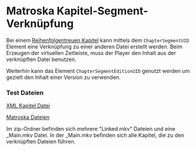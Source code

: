 # Matroska Kapitel-Segment-Verknüpfung
Bei einem [Reihenfolgentreuen Kapitel](OrderedChapters_ger.md) kann mittels dem `ChapterSegmentUID` Element eine Verknüpfung zu einer anderen Datei erstellt werden. Beim Erzeugen der virtuellen Zeitleiste, muss der Player den Inhalt aus der verknüpften Datei benutzen.

Weiterhin kann das Element `ChapterSegmentEditionUID` genutzt werden um gezielt den Inhalt einer Version zu verwenden.

### Test Dateien
[XML Kapitel Datei](https://github.com/hubblec4/Matroska-Playback/blob/master/files/Chapter-Segment-Linking/Chapter-Segment-Linking.xml)

[Matroska Dateien](https://github.com/hubblec4/Matroska-Playback/blob/master/files/Chapter-Segment-Linking/Chapter-Segment-Linking.zip)

Im zip-Ordner befinden sich mehrere "Linked.mkv" Dateien und eine _Main.mkv Datei. In der _Main.mkv befinden sich alle Kapitel, die zu den verknüpften Dateien führen.